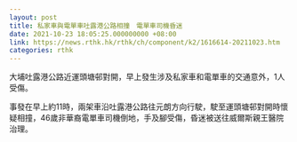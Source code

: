 ```yaml
---
layout: post
title: 私家車與電單車吐露港公路相撞　電單車司機昏迷
date: 2021-10-23 18:05:25.000000000 +08:00
link: https://news.rthk.hk/rthk/ch/component/k2/1616614-20211023.htm
categories: rthk
---
```


大埔吐露港公路近運頭塘邨對開，早上發生涉及私家車和電單車的交通意外，1人受傷。

事發在早上約11時，兩架車沿吐露港公路往元朗方向行駛，駛至運頭塘邨對開時懷疑相撞，46歲非華裔電單車司機倒地，手及腳受傷，昏迷被送往威爾斯親王醫院治理。

